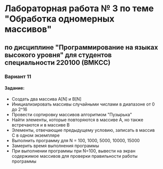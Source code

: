 # Лабораторная работа № 3 по теме "Обработка одномерных массивов"

## по дисциплине "Программирование на языках высокого уровня" для студентов специальности 220100 (ВМКСС)

### Вариант 11


#### Задание:

- Создать два массива A[N] и B[N]
- Инициализировать массивы случайными числами в диапазоне от 0 до 2^16
- Провести сортировку массивов алгоритмом "Пузырька"
- Найти элементы, которые повторяются в массиве A, но также встречаются и в массиве B
- Элементы, отвечающие предыдущему условию, записать в массив C в одном экземпляре
- Выполнить программу для N = 100, 1000, 5000, 10000, 15000 
- Замерить время выполнения программы
- При выполнении программы при N=100, вывести на экран содержимое массивов для проверки правильности работы программы


